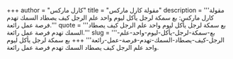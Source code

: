 +++
author = "كارل ماركس"
title = "مقولة كارل ماركس"
description = '''مقولة كارل ماركس: بع سمكة لرجل يأكل ليوم واحد علم الرجل كيف يصطاد السمك تهدم فرصة عمل رائعة.'''
quote = '''بع سمكة لرجل يأكل ليوم واحد علم الرجل كيف يصطاد السمك تهدم فرصة عمل رائعة.'''
slug = '''بع-سمكة-لرجل-يأكل-ليوم-واحد-علم-الرجل-كيف-يصطاد-السمك-تهدم-فرصة-عمل-رائعة'''
+++
بع سمكة لرجل يأكل ليوم واحد علم الرجل كيف يصطاد السمك تهدم فرصة عمل رائعة.
